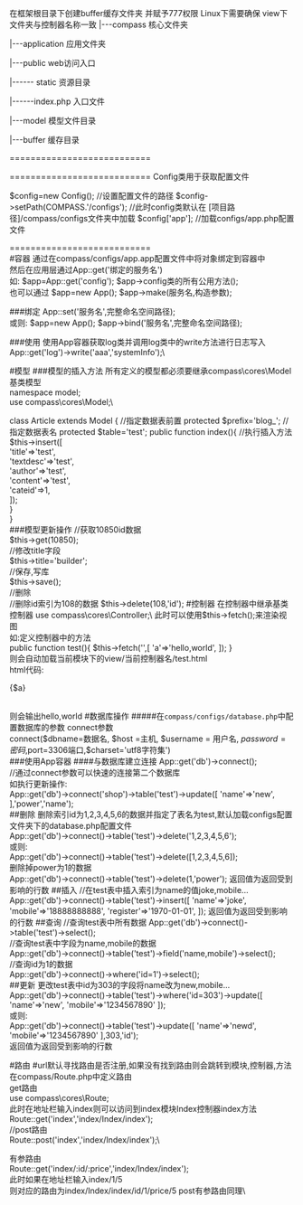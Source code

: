 在框架根目录下创建buffer缓存文件夹 并赋予777权限 Linux下需要确保 view下文件夹与控制器名称一致
|---compass 核心文件夹

|---application 应用文件夹

|---public web访问入口

|------ static 资源目录

|------index.php 入口文件

|---model 模型文件目录

|---buffer 缓存目录

===========================

===========================
Config类用于获取配置文件

$config=new Config();
//设置配置文件的路径
$config->setPath(COMPASS.'/configs');
//此时config类默认在 [项目路径]/compass/configs文件夹中加载
$config['app'];
//加载configs/app.php配置文件


===========================\
#容器
通过在compass/configs/app.app配置文件中将对象绑定到容器中\
然后在应用层通过App::get('绑定的服务名')\
如: $app=App::get('config'); $app->config类的所有公用方法();\
也可以通过
$app=new App();
$app->make(服务名,构造参数);

###绑定
App::set('服务名',完整命名空间路径);\
或则:
$app=new App();
$app->bind('服务名',完整命名空间路径);

###使用
使用App容器获取log类并调用log类中的write方法进行日志写入\
App::get('log')->write('aaa','systemInfo');\

#模型
###模型的插入方法
所有定义的模型都必须要继承compass\cores\Model基类模型\
namespace model;\
use compass\cores\Model;\

class Article extends Model
{
    //指定数据表前置
    protected $prefix='blog_';
    //指定数据表名
    protected $table='test';
    public function index(){
    //执行插入方法
        $this->insert([\
            'title'=>'test',\
            'textdesc'=>'test',\
            'author'=>'test',\
            'content'=>'test',\
            'cateid'=>1,\
        ]);\
    }\
}\
###模型更新操作
//获取10850id数据\
$this->get(10850);\
//修改title字段\
$this->title='builder';\
//保存,写库\
$this->save();\
//删除\
//删除id索引为108的数据
$this->delete(108,'id');
#控制器
在控制器中继承基类控制器
use compass\cores\Controller;\
此时可以使用$this->fetch();来渲染视图\
如:定义控制器中的方法\
public function test(){
        $this->fetch('',[
            'a'=>'hello,world',
        ]);
    }\
则会自动加载当前模块下的view/当前控制器名/test.html\
html代码: <p>{$a}</p>\
则会输出hello,world
#数据库操作
#####在`compass/configs/database.php`中配置数据库的参数
connect参数\
connect($dbname=数据名, $host =主机, $username = 用户名, $password = 密码,$port=3306端口,$charset='utf8字符集')\
###使用App容器
####与数据库建立连接
App::get('db')->connect();\
//通过connect参数可以快速的连接第二个数据库\
如执行更新操作:\
App::get('db')->connect('shop')->table('test')->update([
            'name'=>'new',
],'power','name');\
##删除
删除索引id为1,2,3,4,5,6的数据并指定了表名为test,默认加载configs配置文件夹下的database.php配置文件\
App::get('db')->connect()->table('test')->delete('1,2,3,4,5,6');\
或则:\
App::get('db')->connect()->table('test')->delete([1,2,3,4,5,6]);\
删除掉power为1的数据\
App::get('db')->connect()->table('test')->delete(1,'power');
返回值为返回受到影响的行数
##插入
//在test表中插入索引为name的值joke,mobile...\
App::get('db')->connect()->table('test')->insert([
            'name'=>'joke',
            'mobile'=>'18888888888',
            'register'=>'1970-01-01',
]);
返回值为返回受到影响的行数
##查询
//查询test表中所有数据
App::get('db')->connect()->table('test')->select();\
//查询test表中字段为name,mobile的数据\
App::get('db')->connect()->table('test')->field('name,mobile')->select();\
//查询id为1的数据\
App::get('db')->connect()->where('id=1')->select();\
##更新
更改test表中id为303的字段将name改为new,mobile...\
App::get('db')->connect()->table('test')->where('id=303')->update([
            'name'=>'new',
            'mobile'=>'1234567890'
]);\
或则:\
App::get('db')->connect()->table('test')->update([
            'name'=>'newd',
            'mobile'=>'1234567890'
],303,'id');\
返回值为返回受到影响的行数

#路由
#url默认寻找路由是否注册,如果没有找到路由则会跳转到模块,控制器,方法
在compass/Route.php中定义路由\
get路由\
use compass\cores\Route;\
此时在地址栏输入index则可以访问到index模块Index控制器index方法\
Route::get('index','index/Index/index');\
//post路由\
Route::post('index','index/Index/index');\

有参路由\
Route::get('index/:id/:price','index/Index/index');\
此时如果在地址栏输入index/1/5\
则对应的路由为index/Index/index/id/1/price/5
post有参路由同理\
